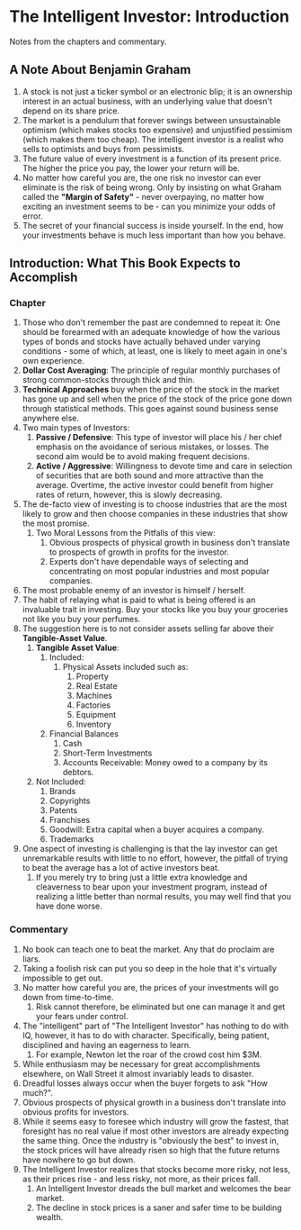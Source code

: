 # The Intelligent Investor: Introduction
Notes from the chapters and commentary.

## A Note About Benjamin Graham

1. A stock is not just a ticker symbol or an electronic blip; it is an ownership interest in an actual business, with an underlying value that doesn't depend on its share price.
2. The market is a pendulum that forever swings between unsustainable optimism (which makes stocks too expensive) and unjustified pessimism (which makes them too cheap). The intelligent investor is a realist who sells to optimists and buys from pessimists.
3. The future value of every investment is a function of its present price. The higher the price you pay, the lower your return will be. 
4. No matter how careful you are, the one risk no investor can ever eliminate is the risk of being wrong. Only by insisting on what Graham called the __"Margin of Safety"__ - never overpaying, no matter how exciting an investment seems to be - can you minimize your odds of error. 
5. The secret of your financial success is inside yourself. In the end, how your investments behave is much less important than how you behave. 

## Introduction: What This Book Expects to Accomplish 
### Chapter
1. Those who don't remember the past are condemned to repeat it: One should be forearmed with an adequate knowledge of how the various types of bonds and stocks have actually behaved under varying conditions - some of which, at least, one is likely to meet again in one's own experience.
2. __Dollar Cost Averaging__: The principle of regular monthly purchases of strong common-stocks through thick and thin.  
3. __Technical Approaches__ buy when the price of the stock in the market has gone up and sell when the price of the stock of the price gone down through statistical methods. This goes against sound business sense anywhere else. 
4. Two main types of Investors:
   1. __Passive / Defensive__: This type of investor will place his / her chief emphasis on the avoidance of serious mistakes, or losses. The second aim would be to avoid making frequent decisions.
   2. __Active / Aggressive__: Willingness to devote time and care in selection of securities that are both sound and more attractive than the average. 
   Overtime, the active investor could benefit from higher rates of return, however, this is slowly decreasing. 
5. The de-facto view of investing is to choose industries that are the most likely to grow and then choose companies in these industries that show the most promise. 
   1. Two Moral Lessons from the Pitfalls of this view: 
      1. Obvious prospects of physical growth in business don't translate to prospects of growth in profits for the investor.
      2. Experts don't have dependable ways of selecting and concentrating on most popular industries and most popular companies.
6. The most probable enemy of an investor is himself / herself. 
7. The habit of relaying what is paid to what is being offered is an invaluable trait in investing. Buy your stocks like you buy your groceries not like you buy your perfumes. 
8. The suggestion here is to not consider assets selling far above their __Tangible-Asset Value__.
   1. __Tangible Asset Value__:
      1. Included: 
         1. Physical Assets included such as: 
            1. Property
            2. Real Estate
            3. Machines 
            4. Factories
            5. Equipment
            6. Inventory
      2. Financial Balances
         1. Cash
         2. Short-Term Investments
         3. Accounts Receivable: Money owed to a company by its debtors.
   2. Not Included:
      1. Brands
      2. Copyrights 
      3. Patents
      4. Franchises
      5. Goodwill: Extra capital when a buyer acquires a company.
      6. Trademarks
9. One aspect of investing is challenging is that the lay investor can get unremarkable results with little to no effort, however, the pitfall of trying to beat the average has a lot of active investors beat.
   1. If you merely try to bring just a little extra knowledge and cleaverness to bear upon your investment program, instead of realizing a little better than normal results, you may well find that you have done worse.

### Commentary
1. No book can teach one to beat the market. Any that do proclaim are liars.
2.  Taking a foolish risk can put you so deep in the hole that it's virtually impossible to get out.
3.  No matter how careful you are, the prices of your investments will go down from time-to-time.
    1.  Risk cannot therefore, be eliminated but one can manage it and get your fears under control.
4.  The "intelligent" part of "The Intelligent Investor" has nothing to do with IQ, however, it has to do with character. Specifically, being patient, disciplined and having an eagerness to learn.
    1.  For example, Newton let the roar of the crowd cost him $3M. 
5.  While enthusiasm may be necessary for great accomplishments elsewhere, on Wall Street it almost invariably leads to disaster.
6.  Dreadful losses always occur when the buyer forgets to ask "How much?".
7.  Obvious prospects of physical growth in a business don't translate into obvious profits for investors.
8.  While it seems easy to foresee which industry will grow the fastest, that foresight has no real value if most other investors are already expecting the same thing. Once the industry is "obviously the best" to invest in, the stock prices will have already risen so high that the future returns have nowhere to go but down. 
9. The Intelligent Investor realizes that stocks become more risky, not less, as their prices rise - and less risky, not more, as their prices fall. 
   1. An Intelligent Investor dreads the bull market and welcomes the bear market.
   2. The decline in stock prices is a saner and safer time to be building wealth.